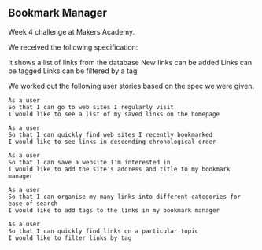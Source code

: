 Bookmark Manager
------
Week 4 challenge at Makers Academy.

We received the following specification:

It shows a list of links from the database
New links can be added
Links can be tagged
Links can be filtered by a tag

We worked out the following user stories based on the spec we were given.

```
As a user
So that I can go to web sites I regularly visit
I would like to see a list of my saved links on the homepage

As a user
So that I can quickly find web sites I recently bookmarked
I would like to see links in descending chronological order

As a user
So that I can save a website I'm interested in
I would like to add the site's address and title to my bookmark manager

As a user
So that I can organise my many links into different categories for ease of search
I would like to add tags to the links in my bookmark manager

As a user
So that I can quickly find links on a particular topic
I would like to filter links by tag
```
